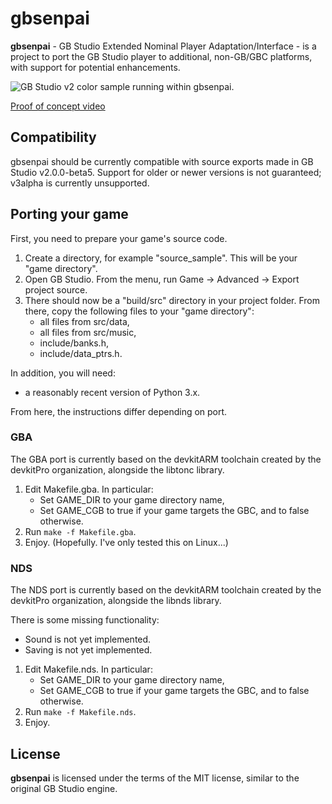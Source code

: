 # gbsenpai

**gbsenpai** - GB Studio Extended Nominal Player Adaptation/Interface - is a project to port the GB Studio player to additional, non-GB/GBC platforms, with support for potential enhancements.

![GB Studio v2 color sample running within gbsenpai.](https://img.asie.pl/atKY.png)

[Proof of concept video](https://img.asie.pl/adKi.mp4)

## Compatibility

gbsenpai should be currently compatible with source exports made in GB Studio v2.0.0-beta5. Support for older or newer versions is not guaranteed; v3alpha is currently unsupported.

## Porting your game

First, you need to prepare your game's source code.

1. Create a directory, for example "source_sample". This will be your "game directory".
2. Open GB Studio. From the menu, run Game -> Advanced -> Export project source.
3. There should now be a "build/src" directory in your project folder. From there, copy the following files to your "game directory":
    - all files from src/data,
    - all files from src/music,
    - include/banks.h,
    - include/data_ptrs.h.

In addition, you will need:

- a reasonably recent version of Python 3.x.

From here, the instructions differ depending on port.

### GBA

The GBA port is currently based on the devkitARM toolchain created by the devkitPro organization, alongside the libtonc library.

1. Edit Makefile.gba. In particular:
    - Set GAME_DIR to your game directory name,
    - Set GAME_CGB to true if your game targets the GBC, and to false otherwise.
2. Run `make -f Makefile.gba`.
3. Enjoy. (Hopefully. I've only tested this on Linux...)

### NDS

The NDS port is currently based on the devkitARM toolchain created by the devkitPro organization, alongside the libnds library.

There is some missing functionality:

* Sound is not yet implemented.
* Saving is not yet implemented.

1. Edit Makefile.nds. In particular:
    - Set GAME_DIR to your game directory name,
    - Set GAME_CGB to true if your game targets the GBC, and to false otherwise.
2. Run `make -f Makefile.nds`.
3. Enjoy.

## License

**gbsenpai** is licensed under the terms of the MIT license, similar to the original GB Studio engine.
